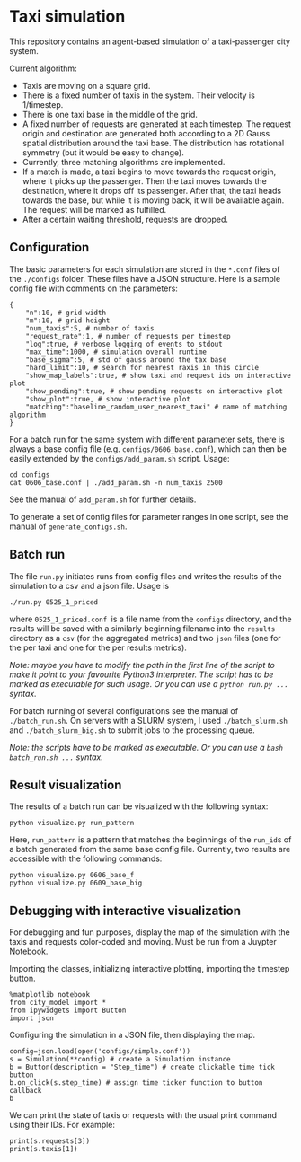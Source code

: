 # Taxi simulation

This repository contains an agent-based simulation of a taxi-passenger city system.

Current algorithm:
* Taxis are moving on a square grid.
* There is a fixed number of taxis in the system. Their velocity is 1/timestep.
* There is one taxi base in the middle of the grid.
* A fixed number of requests are generated at each timestep. The request origin and destination are generated both according to a 2D Gauss spatial distribution around the taxi base. The distribution has rotational symmetry (but it would be easy to change).
* Currently, three matching algorithms are implemented. 
* If a match is made, a taxi begins to move towards the request origin, where it picks up the passenger. Then the taxi moves towards the destination, where it drops off its  passenger. After that, the taxi heads towards the base, but while it is moving back, it will be available again. The request will be marked as fulfilled.
* After a certain waiting threshold, requests are dropped.

## Configuration

The basic parameters for each simulation are stored in the `*.conf` files of the `./configs` folder. These files have a JSON structure. Here is a sample config file with comments on the parameters:

```
{
    "n":10, # grid width
    "m":10, # grid height
    "num_taxis":5, # number of taxis
    "request_rate":1, # number of requests per timestep
    "log":true, # verbose logging of events to stdout
    "max_time":1000, # simulation overall runtime
    "base_sigma":5, # std of gauss around the tax base
    "hard_limit":10, # search for nearest raxis in this circle
    "show_map_labels":true, # show taxi and request ids on interactive plot
    "show_pending":true, # show pending requests on interactive plot
    "show_plot":true, # show interactive plot
    "matching":"baseline_random_user_nearest_taxi" # name of matching algorithm
}

```

For a batch run for the same system with different parameter sets, there is always a base config file (e.g. `configs/0606_base.conf`), which can then be easily extended by the `configs/add_param.sh` script. Usage:

```
cd configs
cat 0606_base.conf | ./add_param.sh -n num_taxis 2500
```
See the manual of `add_param.sh` for further details.

To generate a set of config files for parameter ranges in one script, see the manual of `generate_configs.sh`.

## Batch run

The file `run.py` initiates runs from config files and writes the results of the simulation to a csv and a json file. Usage is 

```
./run.py 0525_1_priced
```

where `0525_1_priced.conf `is a file name from the `configs` directory, and the results will be saved with a similarly beginning filename into the `results` directory as a `csv` (for the aggregated metrics) and two `json` files (one for the per taxi and one for the per results metrics).

*Note: maybe you have to modify the path in the first line of the script to make it point to your favourite Python3 interpreter. The script has to be marked as executable for such usage. Or you can use a `python run.py ...` syntax.*

For batch running of several configurations see the manual of `./batch_run.sh`. On servers with a SLURM system, I used `./batch_slurm.sh` and `./batch_slurm_big.sh` to submit jobs to the processing queue. 

*Note: the scripts have to be marked as executable. Or you can use a `bash batch_run.sh ...` syntax.*

## Result visualization

The results of a batch run can be visualized with the following syntax:

```
python visualize.py run_pattern
```
Here, `run_pattern` is a pattern that matches the beginnings of the `run_id`s of a batch generated from the same base config file. Currently, two results are accessible with the following commands:

```
python visualize.py 0606_base_f
python visualize.py 0609_base_big
```

## Debugging with interactive visualization

For debugging and fun purposes, display the map of the simulation with the taxis and requests color-coded and moving. Must be run from a Juypter Notebook.

Importing the classes, initializing interactive plotting, importing the timestep button.

```
%matplotlib notebook
from city_model import *
from ipywidgets import Button
import json
```

Configuring the simulation in a JSON file, then displaying the map.
```
config=json.load(open('configs/simple.conf'))
s = Simulation(**config) # create a Simulation instance
b = Button(description = "Step_time") # create clickable time tick button
b.on_click(s.step_time) # assign time ticker function to button callback
b
```

We can print the state of taxis or requests with the usual print command using their IDs. For example:

```
print(s.requests[3])
print(s.taxis[1])
```